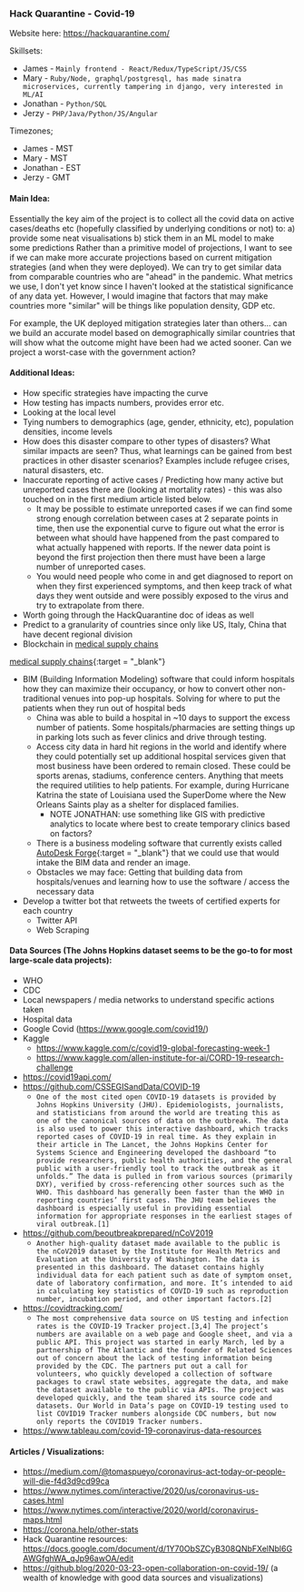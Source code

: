 ### Hack Quarantine - Covid-19

Website here:
https://hackquarantine.com/

Skillsets:
* James - `Mainly frontend - React/Redux/TypeScript/JS/CSS`
* Mary - `Ruby/Node, graphql/postgresql, has made sinatra microservices, currently tampering in django, very interested in ML/AI`
* Jonathan - `Python/SQL`
* Jerzy - `PHP/Java/Python/JS/Angular`

Timezones;
* James - MST
* Mary - MST
* Jonathan - EST
* Jerzy - GMT

#### Main Idea:
Essentially the key aim of the project is to collect all the covid data on active cases/deaths etc (hopefully classified by underlying conditions or not) to:
a) provide some neat visualisations
b) stick them in an ML model to make some predictions
Rather than a primitive model of projections, I want to see if we can make more accurate projections based on current mitigation strategies (and when they were deployed). We can try to get similar data from comparable countries who are "ahead" in the pandemic. What metrics we use, I don't yet know since I haven't looked at the statistical significance of any data yet. However, I would imagine that factors that may make countries more "similar" will be things like population density, GDP etc.

For example, the UK deployed mitigation strategies later than others... can we build an accurate model based on demographically similar countries that will show what the outcome might have been had we acted sooner. Can we project a worst-case with the government action?


#### Additional Ideas:
* How specific strategies have impacting the curve
* How testing has impacts numbers, provides error etc.
* Looking at the local level
* Tying numbers to demographics (age, gender, ethnicity, etc), population densities, income levels
* How does this disaster compare to other types of disasters? What similar impacts are seen? Thus, what learnings can be gained from best practices in other disaster scenarios? Examples include refugee crises, natural disasters, etc.
* Inaccurate reporting of active cases / Predicting how many active but unreported cases there are (looking at mortality rates) - this was also touched on in the first medium article listed below.
	* It may be possible to estimate unreported cases if we can find some strong enough correlation between cases at 2 separate points in time, then use the exponential curve to figure out what the error is between what should have happened from the past compared to what actually happened with reports. If the newer data point is beyond the first projection then there must have been a large number of unreported cases.
	* You would need people who come in and get diagnosed to report on when they first experienced symptoms, and then keep track of what days they went outside and were possibly exposed to the virus and try to extrapolate from there.
* Worth going through the HackQuarantine doc of ideas as well
* Predict to a granularity of countries since only like US, Italy, China that have decent regional division 
* Blockchain in <a href="https://www.forbes.com/sites/nishandegnarain/2020/03/22/5-ways-blockchain-can-unblock-the-coronavirus-medical-supply-chain/#21530ebc1380" target="_blank">medical supply chains</a>

[medical supply chains](https://www.forbes.com/sites/nishandegnarain/2020/03/22/5-ways-blockchain-can-unblock-the-coronavirus-medical-supply-chain/#21530ebc1380){:target = "_blank"}
* BIM (Building Information Modeling) software that could inform hospitals how they can maximize their occupancy, or how to convert other non-traditional venues into pop-up hospitals. Solving for where to put the patients when they run out of hospital beds
	* China was able to build a hospital in \~10 days to support the excess number of patients. Some hospitals/pharmacies are setting things up in parking lots such as fever clinics and drive through testing. 
	* Access city data in hard hit regions in the world and identify where they could potentially set up additional hospital services given that most business have been ordered to remain closed. These could be sports arenas, stadiums, conference centers. Anything that meets the required utilities to help patients. For example, during Hurricane Katrina the state of Louisiana used the SuperDome where the New Orleans Saints play as a shelter for displaced families. 
		* NOTE JONATHAN: use something like GIS with predictive analytics to locate where best to create temporary clinics based on factors?
	* There is a business modeling software that currently exists called [AutoDesk Forge](https://forge.autodesk.com/en/docs/viewer/v2/developers_guide/overview/){:target = "_blank"} that we could use that would intake the BIM data and render an image. 
	* Obstacles we may face: Getting that building data from hospitals/venues and learning how to use the software / access the necessary data
* Develop a twitter bot that retweets the tweets of certified experts for each country
	* Twitter API
	* Web Scraping



#### Data Sources (The Johns Hopkins dataset seems to be the go-to for most large-scale data projects):
* WHO
* CDC
* Local newspapers / media networks to understand specific actions taken
* Hospital data
* Google Covid (https://www.google.com/covid19/)
* Kaggle
	* https://www.kaggle.com/c/covid19-global-forecasting-week-1
	* https://www.kaggle.com/allen-institute-for-ai/CORD-19-research-challenge
* https://covid19api.com/
* https://github.com/CSSEGISandData/COVID-19
	* `One of the most cited open COVID-19 datasets is provided by Johns Hopkins University (JHU). Epidemiologists, journalists, and statisticians from around the world are treating this as one of the canonical sources of data on the outbreak. The data is also used to power this interactive dashboard, which tracks reported cases of COVID-19 in real time. As they explain in their article in The Lancet, the Johns Hopkins Center for Systems Science and Engineering developed the dashboard “to provide researchers, public health authorities, and the general public with a user-friendly tool to track the outbreak as it unfolds.”
	The data is pulled in from various sources (primarily DXY), verified by cross-referencing other sources such as the WHO. This dashboard has generally been faster than the WHO in reporting countries’ first cases. The JHU team believes the dashboard is especially useful in providing essential information for appropriate responses in the earliest stages of viral outbreak.[1]`
* https://github.com/beoutbreakprepared/nCoV2019
	* `Another high-quality dataset made available to the public is the nCoV2019 dataset by the Institute for Health Metrics and Evaluation at the University of Washington. The data is presented in this dashboard. The dataset contains highly individual data for each patient such as date of symptom onset, date of laboratory confirmation, and more. It’s intended to aid in calculating key statistics of COVID-19 such as reproduction number, incubation period, and other important factors.[2]`
* https://covidtracking.com/
	* `The most comprehensive data source on US testing and infection rates is the COVID-19 Tracker project.[3,4] The project’s numbers are available on a web page and Google sheet, and via a public API. This project was started in early March, led by a partnership of The Atlantic and the founder of Related Sciences out of concern about the lack of testing information being provided by the CDC. The partners put out a call for volunteers, who quickly developed a collection of software packages to crawl state websites, aggregate the data, and make the dataset available to the public via APIs. The project was developed quickly, and the team shared its source code and datasets. Our World in Data’s page on COVID-19 testing used to list COVID19 Tracker numbers alongside CDC numbers, but now only reports the COVID19 Tracker numbers.`
* https://www.tableau.com/covid-19-coronavirus-data-resources


#### Articles / Visualizations:
* https://medium.com/@tomaspueyo/coronavirus-act-today-or-people-will-die-f4d3d9cd99ca
* https://www.nytimes.com/interactive/2020/us/coronavirus-us-cases.html
* https://www.nytimes.com/interactive/2020/world/coronavirus-maps.html
* https://corona.help/other-stats
* Hack Quarantine resources: https://docs.google.com/document/d/1Y70ObSZCyB308QNbFXelNbl6GAWGfghWA_qJp96awOA/edit
* https://github.blog/2020-03-23-open-collaboration-on-covid-19/ (a wealth of knowledge with good data sources and visualizations)







